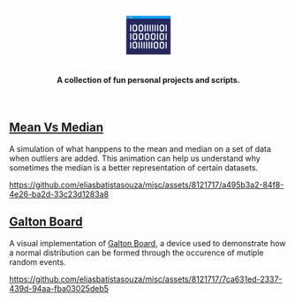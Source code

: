 <div align="center">
    <img alt="Binary Code" src="./docs/binary-code-flat.svg" width=20%/>
</div>
<h4>
<p align="center">
A collection of fun personal projects and scripts.
</p>
</h4>
</br>

## [Mean Vs Median](./mean_vs_median/)
A simulation of what hanppens to the mean and median on a set of data when outliers are added. This animation can help us understand why sometimes the median is a better representation of certain datasets.

https://github.com/eliasbatistasouza/misc/assets/8121717/a495b3a2-84f8-4e26-ba2d-33c23d1283a8

## [Galton Board](./galton_board/)
A visual implementation of [Galton Board](https://en.wikipedia.org/wiki/Galton_board), a device used to demonstrate how a normal distribution can be formed through the occurence of mutiple random events.

https://github.com/eliasbatistasouza/misc/assets/8121717/7ca631ed-2337-439d-94aa-fba03025deb5
